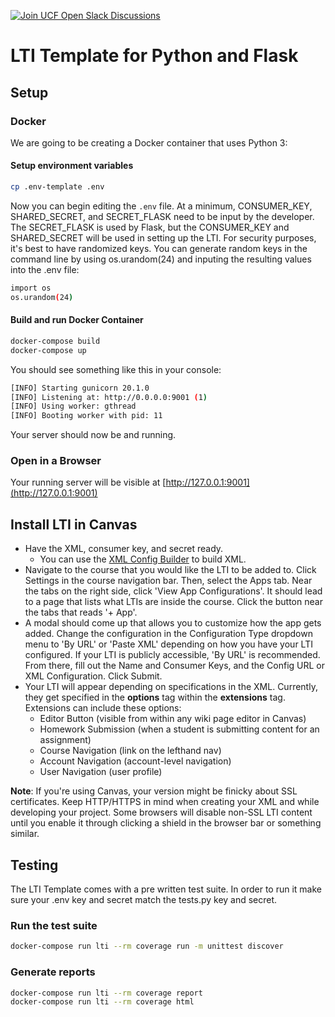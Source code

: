 [![Join UCF Open Slack Discussions](https://ucf-open-slackin.herokuapp.com/badge.svg)](https://ucf-open-slackin.herokuapp.com/)

# LTI Template for Python and Flask

## Setup

### Docker

We are going to be creating a Docker container that uses Python 3:

#### Setup environment variables

```bash
cp .env-template .env
```

Now you can begin editing the `.env` file. At a minimum, CONSUMER_KEY, SHARED_SECRET, and SECRET_FLASK need to be input by the developer. The SECRET_FLASK is used by Flask, but the CONSUMER_KEY and SHARED_SECRET will be used in setting up the LTI. For security purposes, it's best to have randomized keys. You can generate random keys in the command line by using os.urandom(24) and inputing the resulting values into the .env file:

```bash
import os
os.urandom(24)
```

#### Build and run Docker Container

```bash
docker-compose build
docker-compose up
```

You should see something like this in your console:

```bash
[INFO] Starting gunicorn 20.1.0
[INFO] Listening at: http://0.0.0.0:9001 (1)
[INFO] Using worker: gthread
[INFO] Booting worker with pid: 11
```

Your server should now be and running.

### Open in a Browser

Your running server will be visible at [http://127.0.0.1:9001](http://127.0.0.1:9001)

## Install LTI in Canvas

- Have the XML, consumer key, and secret ready.
    - You can use the [XML Config Builder](https://www.edu-apps.org/build_xml.html) to build XML.
- Navigate to the course that you would like the LTI to be added to. Click Settings in the course navigation bar. Then, select the Apps tab. Near the tabs on the right side, click 'View App Configurations'. It should lead to a page that lists what LTIs are inside the course. Click the button near the tabs that reads '+ App'.
- A modal should come up that allows you to customize how the app gets added. Change the configuration in the Configuration Type dropdown menu to 'By URL' or 'Paste XML' depending on how you have your LTI configured. If your LTI is publicly accessible, 'By URL' is recommended. From there, fill out the Name and Consumer Keys, and the Config URL or XML Configuration. Click Submit.
- Your LTI will appear depending on specifications in the XML. Currently, they get specified in the **options** tag within the **extensions** tag. Extensions can include these options:
    - Editor Button (visible from within any wiki page editor in Canvas)
    - Homework Submission (when a student is submitting content for an assignment)
    - Course Navigation (link on the lefthand nav)
    - Account Navigation (account-level navigation)
    - User Navigation (user profile)

**Note**: If you're using Canvas, your version might be finicky about SSL certificates. Keep HTTP/HTTPS in mind when creating your XML and while developing your project. Some browsers will disable non-SSL LTI content until you enable it through clicking a shield in the browser bar or something similar.

## Testing

The LTI Template comes with a pre written test suite.  In order to run it make sure your .env key and secret match the tests.py key and secret.

### Run the test suite

```bash
docker-compose run lti --rm coverage run -m unittest discover
```

### Generate reports

```bash
docker-compose run lti --rm coverage report 
docker-compose run lti --rm coverage html
```
